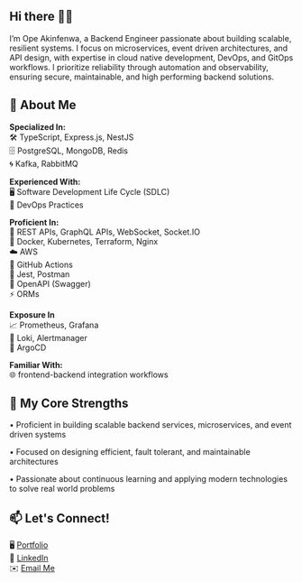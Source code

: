 ## Hi there 👋🏾
I’m Ope Akinfenwa, a Backend Engineer passionate about building scalable, resilient systems. I focus on microservices, event driven architectures, and API design, with expertise in cloud native development, DevOps, and GitOps workflows. I prioritize reliability through automation and observability, ensuring secure, maintainable, and high performing backend solutions.

## 🚀 About Me
**Specialized In:** <br>
🛠️ TypeScript, Express.js, NestJS <br>
🗄️ PostgreSQL, MongoDB, Redis <br>
🌀 Kafka, RabbitMQ

**Experienced With:** <br>
🖥️ Software Development Life Cycle (SDLC) <br>
🔄 DevOps Practices

**Proficient In:** <br>
🔗 REST APIs, GraphQL APIs, WebSocket, Socket.IO <br>
🧩 Docker, Kubernetes, Terraform, Nginx <br>
☁️ AWS <br>
🔧 GitHub Actions <br>
🧪 Jest, Postman <br>
📑 OpenAPI (Swagger) <br>
⚡ ORMs 

**Exposure In** <br>
📈 Prometheus, Grafana <br>
📜 Loki, Alertmanager <br>
🔄 ArgoCD 

**Familiar With:** <br>
🌐 frontend-backend integration workflows

## 🌟 My Core Strengths
• Proficient in building scalable backend services, microservices, and event driven systems <br>

• Focused on designing efficient, fault tolerant, and maintainable architectures <br>

• Passionate about continuous learning and applying modern technologies to solve real world problems <br>

## 📫 Let's Connect!
🖥️ [Portfolio](https://akinfenwa.vercel.app) <br>
💼 [LinkedIn](https://linkedin.com/in/opeakinfenwa)  <br>
✉️ [Email Me](mailto:opeaakinfenwa@gmail.com)  

<!--
**Bamiakins/bamiakins** is a ✨ _special_ ✨ repository because its `README.md` (this file) appears on your GitHub profile.

Here are some ideas to get you started:

- 🔭 I’m currently working on ...
- 🌱 I’m currently learning ...
- 👯 I’m looking to collaborate on ...
- 🤔 I’m looking for help with ...
- 💬 Ask me about ...
- 📫 How to reach me: ...
- 😄 Pronouns: ...
- ⚡ Fun fact: ...
-->
